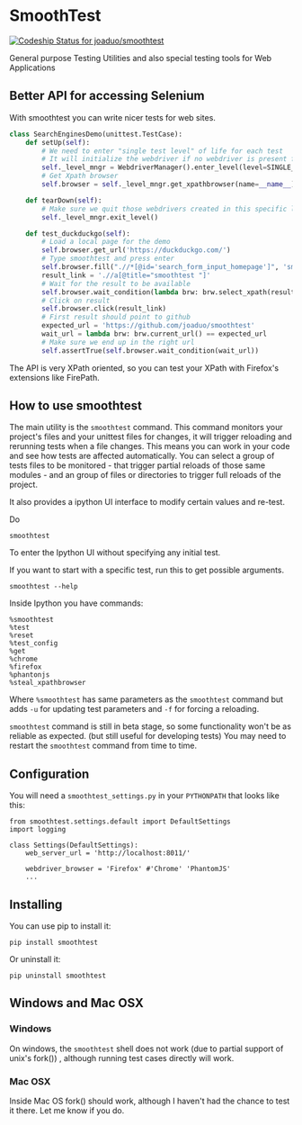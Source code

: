 # SmoothTest

[ ![Codeship Status for joaduo/smoothtest](https://codeship.com/projects/cdad4830-b21d-0132-82c3-62decd5a7cb3/status?branch=master)](https://codeship.com/projects/69981)

General purpose Testing Utilities and also special testing tools for Web Applications

## Better API for accessing Selenium

With smoothtest you can write nicer tests for web sites.

```python
class SearchEnginesDemo(unittest.TestCase):
    def setUp(self):
        # We need to enter "single test level" of life for each test
        # It will initialize the webdriver if no webdriver is present from upper levels
        self._level_mngr = WebdriverManager().enter_level(level=SINGLE_TEST_LIFE)
        # Get Xpath browser
        self.browser = self._level_mngr.get_xpathbrowser(name=__name__)

    def tearDown(self):
        # Make sure we quit those webdrivers created in this specific level of life
        self._level_mngr.exit_level()

    def test_duckduckgo(self):
        # Load a local page for the demo
        self.browser.get_url('https://duckduckgo.com/')
        # Type smoothtest and press enter
        self.browser.fill(".//*[@id='search_form_input_homepage']", 'smoothtest\n')
        result_link = './/a[@title="smoothtest "]'
        # Wait for the result to be available
        self.browser.wait_condition(lambda brw: brw.select_xpath(result_link))
        # Click on result
        self.browser.click(result_link)
        # First result should point to github
        expected_url = 'https://github.com/joaduo/smoothtest'
        wait_url = lambda brw: brw.current_url() == expected_url
        # Make sure we end up in the right url
        self.assertTrue(self.browser.wait_condition(wait_url))

```

The API is very XPath oriented, so you can test your XPath with Firefox's extensions like FirePath.

## How to use smoothtest

The main utility is the `smoothtest` command. This command monitors your project's files and your unittest files for changes, it will trigger reloading and rerunning tests when a file changes. This means you can work in your code and see how tests are affected automatically. You can select a group of tests files to be monitored - that trigger partial reloads of those same modules -  and an group of files or directories to trigger full reloads of the project.

It also provides a ipython UI interface to modify certain values and re-test.

Do
```
smoothtest
```
To enter the Ipython UI without specifying any initial test.

If you want to start with a specific test, run this to get possible arguments.
```
smoothtest --help
```

Inside Ipython you have commands:
```
%smoothtest
%test
%reset
%test_config
%get
%chrome
%firefox
%phantonjs
%steal_xpathbrowser
``` 
Where `%smoothtest` has same parameters as the `smoothtest` command but adds `-u` for updating test parameters and `-f` for forcing a reloading.

`smoothtest` command is still in beta stage, so some functionality won't be as reliable as expected. (but still useful for developing tests) You may need to restart the `smoothtest` command from time to time.

## Configuration

You will need a `smoothtest_settings.py` in your `PYTHONPATH` that looks like this:

``` 
from smoothtest.settings.default import DefaultSettings
import logging

class Settings(DefaultSettings):
    web_server_url = 'http://localhost:8011/'

    webdriver_browser = 'Firefox' #'Chrome' 'PhantomJS'
    ...
``` 

## Installing
You can use pip to install it:
```
pip install smoothtest 
``` 

Or uninstall it:
```
pip uninstall smoothtest 
``` 

## Windows and Mac OSX

### Windows

On windows, the `smoothtest` shell does not work (due to partial support of unix's fork()) , although running test cases directly will work.

### Mac OSX

Inside Mac OS fork() should work, although I haven't had the chance to test it there.
Let me know if you do.
